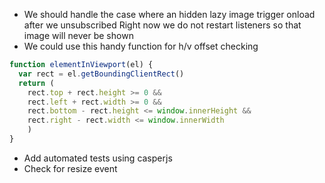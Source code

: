 - We should handle the case where an hidden lazy image trigger onload after we unsubscribed
  Right now we do not restart listeners so that image will never be shown
- We could use this handy function for h/v offset checking
```js
function elementInViewport(el) {
  var rect = el.getBoundingClientRect()
  return (
    rect.top + rect.height >= 0 &&
    rect.left + rect.width >= 0 &&
    rect.bottom - rect.height <= window.innerHeight &&
    rect.right - rect.width <= window.innerWidth
    )
}
```
- Add automated tests using casperjs
- Check for resize event
